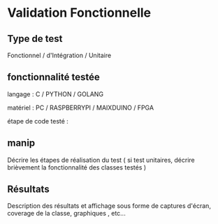 # Validation Fonctionnelle

## Type de test 

Fonctionnel / d'Intégration / Unitaire 

## fonctionnalité testée

langage : C / PYTHON / GOLANG

matériel : PC / RASPBERRYPI / MAIXDUINO / FPGA 

étape de code testé : 

## manip 

Décrire les étapes de réalisation du test ( si test unitaires, décrire brièvement la fonctionnalité des classes testés )

## Résultats 

Description des résultats et affichage sous forme de captures d'écran, coverage de la classe, graphiques , etc... 



#  

